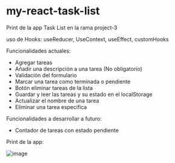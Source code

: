 # my-react-task-list

Print de la app Task List en la rama project-3

uso de Hooks: useReducer, UseContext, useEffect, customHooks

Funcionalidades actuales:

- Agregar tareas
- Añadir una descripción a una tarea (No obligatorio)
- Validación del formulario
- Marcar una tarea como terminada o pendiente
- Botón eliminar tareas de la lista
- Guardar y leer las tareas y su estado en el localStorage
- Actualizar el nombre de una tarea
- Eliminar una tarea especifica

Funcionalidades a desarrollar a futuro:

- Contador de tareas con estado pendiente

Print de la app:

![image](https://github.com/fernandolhoyosh/task-list/assets/108826210/bd9d83ad-0bd1-4df5-aa33-65b69af35730)



